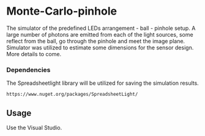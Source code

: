 # Monte-Carlo-pinhole

The simulator of the predefined LEDs arrangement - ball - pinhole setup. A large number of photons are emitted from each of the light sources, some reflect from the ball, go through the pinhole and meet the image plane. Simulator was utilized to estimate some dimensions for the sensor design. More details to come.


### Dependencies

The Spreadsheetlight library will be utilized for saving the simulation results.
```
https://www.nuget.org/packages/SpreadsheetLight/
```

## Usage

Use the Visual Studio.
